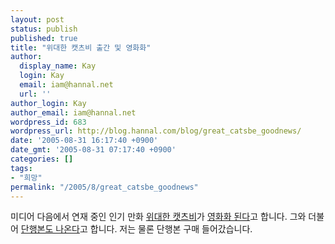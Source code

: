 ```yaml
---
layout: post
status: publish
published: true
title: "위대한 캣츠비 출간 및 영화화"
author:
  display_name: Kay
  login: Kay
  email: iam@hannal.net
  url: ''
author_login: Kay
author_email: iam@hannal.net
wordpress_id: 683
wordpress_url: http://blog.hannal.com/blog/great_catsbe_goodnews/
date: '2005-08-31 16:17:40 +0900'
date_gmt: '2005-08-31 07:17:40 +0900'
categories: []
tags:
- "희망"
permalink: "/2005/8/great_catsbe_goodnews"
---
```

<p>미디어 다음에서 연재 중인 인기 만화 <a href="http://cartoon.media.daum.net/group1/catsbe/">위대한 캣츠비</a>가 <a href="http://www.akzine.com/doha/m13/sub01.asp?rd=Q29kZT05M0EwJk51bT01OTQmR290b1BhZ2U9JkN1cnJlbnQ9NTk0">영화화 된다</a>고 합니다. 그와 더불어 <a href="http://www.akzine.com/doha/m13/sub01.asp?rd=Q29kZT05M0EwJk51bT02MjEmR290b1BhZ2U9JkN1cnJlbnQ9NjIx">단행본도 나온다</a>고 합니다. 저는 물론 단행본 구매 들어갔습니다.</p>
